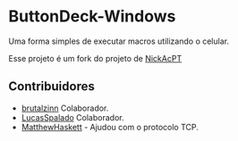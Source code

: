 # ButtonDeck-Windows
Uma forma simples de executar macros utilizando o celular.


Esse projeto é um fork do projeto de [NickAcPT](https://github.com/NickAcPT)










## Contribuidores
 - [brutalzinn](https://www.github.com/brutalzinn/)  Colaborador.
 - [LucasSpalado](https://www.github.com/LucasSpalado/)  Colaborador.
 - [MatthewHaskett](https://www.github.com/MatthewHaskett/) - Ajudou com o protocolo TCP.
